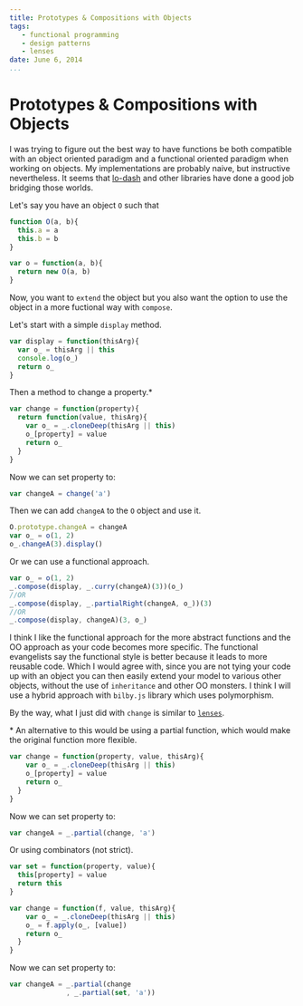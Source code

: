 ```yaml
---
title: Prototypes & Compositions with Objects
tags:
   - functional programming
   - design patterns
   - lenses
date: June 6, 2014
...
```


# Prototypes & Compositions with Objects

I was trying to figure out the best way to have functions be both compatible with an object oriented paradigm and a functional oriented paradigm when working on objects. My implementations are probably naive, but instructive nevertheless. It seems that [lo-dash](http://lodash.com/) and other libraries have done a good job bridging those worlds.

Let's say you have an object `O` such that

```javascript
function O(a, b){
  this.a = a
  this.b = b
}

var o = function(a, b){
  return new O(a, b)
}
```

Now, you want to `extend` the object but you also want the option to use the object in a more fuctional way with `compose`.

Let's start with a simple `display` method.

```javascript
var display = function(thisArg){
  var o_ = thisArg || this
  console.log(o_)
  return o_
}
```

Then a method to change a property.\*

```javascript
var change = function(property){
  return function(value, thisArg){
  	var o_ = _.cloneDeep(thisArg || this)
    o_[property] = value
    return o_
  }
}
```

Now we can set property to:

```javascript
var changeA = change('a')
```

Then we can add `changeA` to the `O` object and use it.

```javascript
O.prototype.changeA = changeA
var o_ = o(1, 2)
o_.changeA(3).display()
```
Or we can use a functional approach.

```javascript
var o_ = o(1, 2)
_.compose(display, _.curry(changeA)(3))(o_)
//OR
_.compose(display, _.partialRight(changeA, o_))(3)
//OR
_.compose(display, changeA)(3, o_)
```

I think I like the functional approach for the more abstract functions and the OO approach as your code becomes more specific. The functional evangelists say the functional style is better because it leads to more reusable code. Which I would agree with, since you are not tying your code up with an object you can then easily extend your model to various other objects, without the use of `inheritance` and other OO monsters. I think I will use a hybrid approach with `bilby.js` library which uses polymorphism.

By the way, what I just did with `change` is similar to [`lenses`](https://github.com/fantasyland/fantasy-lenses).

\* An alternative to this would be using a partial function, which would make the original function more flexible.

```javascript
var change = function(property, value, thisArg){
  	var o_ = _.cloneDeep(thisArg || this)
    o_[property] = value
    return o_
  }
}
```

Now we can set property to:

```javascript
var changeA = _.partial(change, 'a')
```

Or using combinators (not strict).

```javascript
var set = function(property, value){
  this[property] = value
  return this
}

var change = function(f, value, thisArg){
  	var o_ = _.cloneDeep(thisArg || this)
    o_ = f.apply(o_, [value])
    return o_
  }
}
```

Now we can set property to:

```javascript
var changeA = _.partial(change
              , _.partial(set, 'a'))
```
